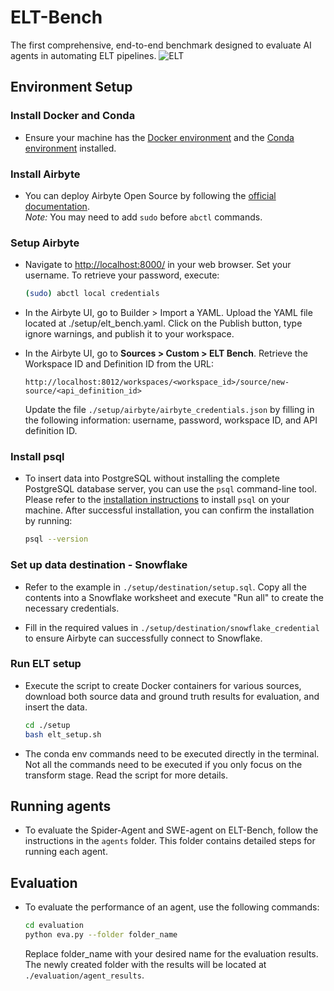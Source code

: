 # ELT-Bench
The first comprehensive, end-to-end benchmark designed to evaluate AI agents in automating ELT pipelines.
![ELT](https://anonymous.4open.science/r/ELT-Bench-B51C/materials/elt.svg)
## Environment Setup

### Install Docker and Conda 
- Ensure your machine has the [Docker environment](https://docs.docker.com/get-docker/) and the [Conda environment](https://docs.conda.io/projects/conda/en/stable/user-guide/install/index.html) installed.

### Install Airbyte 
- You can deploy Airbyte Open Source by following the [official documentation](https://docs.airbyte.com/using-airbyte/getting-started/oss-quickstart).  
*Note:* You may need to add `sudo` before `abctl` commands.

### Setup Airbyte 

- Navigate to [http://localhost:8000/](http://localhost:8000/) in your web browser. Set your username. To retrieve your password, execute:
  ```bash
  (sudo) abctl local credentials
  ```

- In the Airbyte UI, go to Builder > Import a YAML. 
Upload the YAML file located at ./setup/elt_bench.yaml.
Click on the Publish button, type ignore warnings, and publish it to your workspace.

- In the Airbyte UI, go to **Sources > Custom > ELT Bench**. Retrieve the Workspace ID and Definition ID from the URL:
  ```
  http://localhost:8012/workspaces/<workspace_id>/source/new-source/<api_definition_id>
  ```
  Update the file `./setup/airbyte/airbyte_credentials.json` by filling in the following information: username, password, workspace ID, and API definition ID.


### Install psql
- To insert data into PostgreSQL without installing the complete PostgreSQL database server, you can use the `psql` command-line tool. 
Please refer to the [installation instructions](https://www.timescale.com/blog/how-to-install-psql-on-mac-ubuntu-debian-windows) to install `psql` on your machine.
After successful installation, you can confirm the installation by running:

  ```bash
  psql --version
  ```

### Set up data destination - Snowflake
- Refer to the example in `./setup/destination/setup.sql`. Copy all the contents into a Snowflake worksheet and execute "Run all" to create the necessary credentials.

- Fill in the required values in `./setup/destination/snowflake_credential` to ensure Airbyte can successfully connect to Snowflake.

### Run ELT setup
- Execute the script to create Docker containers for various sources, download both source data and ground truth results for evaluation, and insert the data.
  ```bash
  cd ./setup
  bash elt_setup.sh
  ```
- The conda env commands need to be executed directly in the terminal. Not all the commands need to be executed if you only focus on the transform stage. Read the script for more details.

## Running agents
- To evaluate the Spider-Agent and SWE-agent on ELT-Bench, follow the instructions in the `agents` folder. This folder contains detailed steps for running each agent.

## Evaluation

- To evaluate the performance of an agent, use the following commands:

  ```bash
  cd evaluation
  python eva.py --folder folder_name
  ```

  Replace folder_name with your desired name for the evaluation results. The newly created folder with the results will be located at `./evaluation/agent_results`.